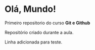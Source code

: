 # Olá, Mundo!
 Primeiro repositorio do curso **Git e Github**

Repositório criado durante a aula.

Linha adicionada para teste.
